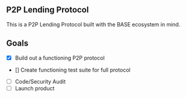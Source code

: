 ## P2P Lending Protocol

This is a P2P Lending Protocol built with the BASE ecosystem in mind.

## Goals
- [x] Build out a functioning P2P protocol <!-- Completed -->
- [] Create functioning test suite for full protocol <!-- In Progress -->
- [ ] Code/Security Audit <!-- Not yet completed -->
- [ ] Launch product <!-- Not yet completed -->
